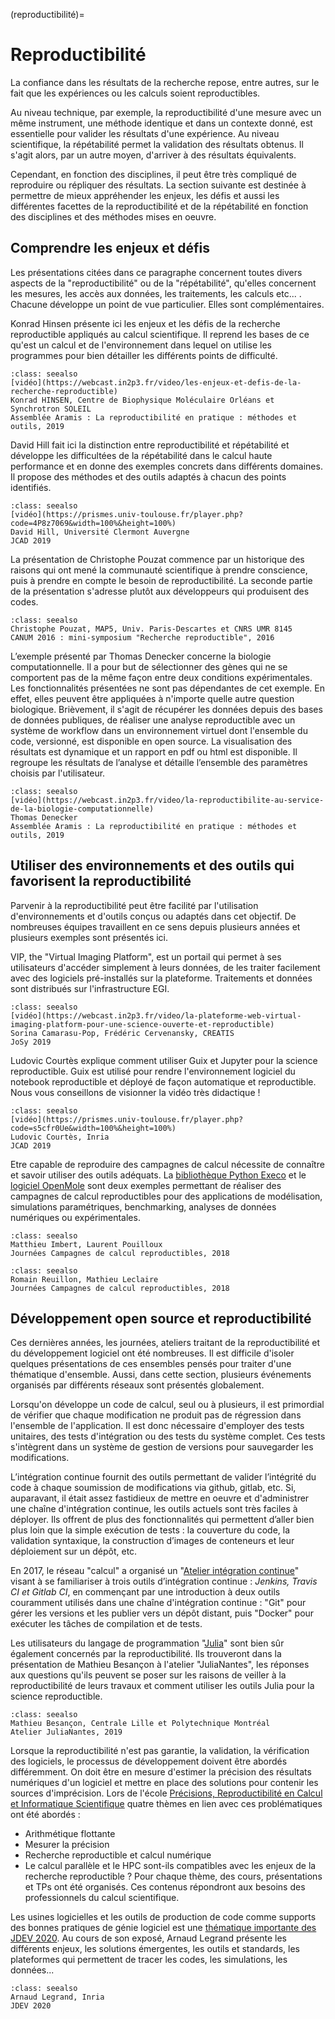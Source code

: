 (reproductibilité)=
# Reproductibilité

La confiance dans les résultats de la recherche repose, entre autres, sur le fait que les expériences ou les calculs soient reproductibles. 

Au niveau technique, par exemple, la reproductibilité d'une mesure avec un même instrument, une méthode identique et dans un contexte donné, est essentielle pour valider les résultats d'une expérience. Au niveau scientifique, la répétabilité permet la validation des résultats obtenus. Il s'agit alors, par un autre moyen, d'arriver à des résultats équivalents.

Cependant, en fonction des disciplines, il peut être très compliqué de reproduire ou répliquer des résultats. La section suivante est destinée à permettre de mieux appréhender les enjeux, les défis et aussi les différentes facettes de la reproductibilité et de la répétabilité en fonction des disciplines et des méthodes mises en oeuvre.

## Comprendre les enjeux et défis

Les présentations citées dans ce paragraphe concernent toutes divers aspects de la "reproductibilité" ou de la "répétabilité", qu'elles concernent les mesures, les accès aux données, les traitements, les calculs etc... . Chacune développe un point de vue particulier. Elles sont complémentaires.

Konrad Hinsen présente ici les enjeux et les défis de la recherche reproductible appliqués au calcul scientifique. Il reprend les bases de ce qu'est un calcul et de l'environnement dans lequel on utilise les programmes pour bien détailler les différents points de difficulté.

```{admonition} [Enjeux et défis de la recherche reproductible](https://indico.mathrice.fr/event/165/contribution/1/material/slides/0.pdf)  
:class: seealso
[vidéo](https://webcast.in2p3.fr/video/les-enjeux-et-defis-de-la-recherche-reproductible)  
Konrad HINSEN, Centre de Biophysique Moléculaire Orléans et Synchrotron SOLEIL  
Assemblée Aramis : La reproductibilité en pratique : méthodes et outils, 2019
```

David Hill fait ici la distinction entre reproductibilité et répétabilité et développe les difficultées de la répétabilité dans le calcul haute performance et en donne des exemples concrets dans différents domaines. Il propose des méthodes et des outils adaptés à chacun des points identifiés.

```{admonition} [Reproductibilité et répétabilité - peut-on les négliger en calcul à haute performance ?](https://jcad2019.sciencesconf.org/data/2019_JCAD_Repro_Hill_vf.pdf)    
:class: seealso
[vidéo](https://prismes.univ-toulouse.fr/player.php?code=4P8z7069&width=100%&height=100%)  
David Hill, Université Clermont Auvergne  
JCAD 2019
```

La présentation de Christophe Pouzat commence par un historique des raisons qui ont mené la communauté scientifique à prendre conscience, puis à prendre en compte le besoin de reproductibilité. La seconde partie de la présentation s'adresse plutôt aux développeurs qui produisent des codes.

```{admonition} [Une brève histoire de la recherche reproductible et de ses outils](https://calcul.math.cnrs.fr/attachments/spip/IMG/html/pouzat_20160513.html)  
:class: seealso
Christophe Pouzat, MAP5, Univ. Paris-Descartes et CNRS UMR 8145  
CANUM 2016 : mini-symposium "Recherche reproductible", 2016
```

L’exemple présenté par Thomas Denecker concerne la biologie computationnelle. Il a pour but de sélectionner des gènes qui ne se comportent pas de la même façon entre deux conditions expérimentales. Les fonctionnalités présentées ne sont pas dépendantes de cet exemple. En effet, elles peuvent être appliquées à n'importe quelle autre question biologique. Brièvement, il s'agit de récupérer les données depuis des bases de données publiques, de réaliser une analyse reproductible avec un système de workflow dans un environnement virtuel dont l'ensemble du code, versionné, est disponible en open source. La visualisation des résultats est dynamique et un rapport en pdf ou html est disponible. Il regroupe les résultats de l’analyse et détaille l’ensemble des paramètres choisis par l'utilisateur.

```{admonition} [La reproductibilité au service de la Biologie Computationnelle](https://aramis.resinfo.org/wiki/lib/exe/fetch.php?media=pleniaires:aramis2019_denecker.pdf)  
:class: seealso
[vidéo](https://webcast.in2p3.fr/video/la-reproductibilite-au-service-de-la-biologie-computationnelle)  
Thomas Denecker  
Assemblée Aramis : La reproductibilité en pratique : méthodes et outils, 2019
```

## Utiliser des environnements et des outils qui favorisent la reproductibilité

Parvenir à la reproductibilité peut être facilité par l'utilisation d'environnements et d'outils conçus ou adaptés dans cet objectif. De nombreuses équipes travaillent en ce sens depuis plusieurs années et plusieurs exemples sont présentés ici.

VIP, the "Virtual Imaging Platform", est un portail qui permet à ses utilisateurs d'accéder simplement à leurs données, de les traiter facilement avec des logiciels pré-installés sur la plateforme. Traitements et données sont distribués sur l'infrastructure EGI. 

```{admonition} [Virtual Imaging Platform : pour une science ouverte et reproductible](https://indico.mathrice.fr/event/165/contribution/8/material/slides/0.pdf)  
:class: seealso
[vidéo](https://webcast.in2p3.fr/video/la-plateforme-web-virtual-imaging-platform-pour-une-science-ouverte-et-reproductible)  
Sorina Camarasu-Pop, Frédéric Cervenansky, CREATIS  
JoSy 2019
```
     
Ludovic Courtès explique comment utiliser Guix et Jupyter pour la science reproductible.  Guix est utilisé pour rendre l'environnement logiciel du notebook reproductible et déployé de façon automatique et reproductible. Nous vous conseillons de visionner la vidéo très didactique !

```{admonition} [Vers un environnement reproductible pour les blocs-notes Jupyter](https://jcad2019.sciencesconf.org/data/talkLCourtes.pdf)  
:class: seealso
[vidéo](https://prismes.univ-toulouse.fr/player.php?code=s5cfr0Ue&width=100%&height=100%)  
Ludovic Courtès, Inria  
JCAD 2019
```

Etre capable de reproduire des campagnes de calcul nécessite de connaître et savoir utiliser des outils adéquats. La [bibliothèque Python Execo](http://execo.gforge.inria.fr/doc/latest-stable/) et le [logiciel OpenMole](https://openmole.org/) sont deux exemples permettant de réaliser des campagnes de calcul reproductibles pour des applications de modélisation, simulations paramétriques, benchmarking, analyses de données numériques ou expérimentales.

```{admonition} [Execo](https://calcul.math.cnrs.fr/attachments/spip/IMG/pdf/2018-ExecoExpeNum.pdf)  
:class: seealso
Matthieu Imbert, Laurent Pouilloux  
Journées Campagnes de calcul reproductibles, 2018
```

```{admonition} [Openmole](https://calcul.math.cnrs.fr/attachments/spip/IMG/tar/openmole.tar) (format tar)  
:class: seealso
Romain Reuillon, Mathieu Leclaire  
Journées Campagnes de calcul reproductibles, 2018
```

## Développement open source et reproductibilité

Ces dernières années, les journées, ateliers traitant de la reproductibilité et du développement logiciel ont été nombreuses. Il est difficile d'isoler quelques présentations de ces ensembles pensés pour traiter d'une thématique d'ensemble. Aussi, dans cette section, plusieurs événements organisés par différents réseaux sont présentés globalement.

Lorsqu'on développe un code de calcul, seul ou à plusieurs, il est primordial de vérifier que chaque modification ne produit pas de régression dans l'ensemble de l'application. Il est donc nécessaire d'employer des tests unitaires, des tests d'intégration ou des tests du système complet. Ces tests s'intègrent dans un système de gestion de versions pour sauvegarder les modifications.

L’intégration continue fournit des outils permettant de valider l’intégrité du code à chaque soumission de modifications via github, gitlab, etc. Si, auparavant, il était assez fastidieux de mettre en oeuvre et d'administrer une chaîne d'intégration continue, les outils actuels sont très faciles à déployer. Ils offrent de plus des fonctionnalités qui permettent d’aller bien plus loin que la simple exécution de tests : la couverture du code, la validation syntaxique, la construction d’images de conteneurs et leur déploiement sur un dépôt, etc.

En 2017, le réseau "calcul" a organisé un "[Atelier intégration continue](https://calcul.math.cnrs.fr/2017-05-atelier-integration-continue.html)" visant à se familiariser à trois outils d’intégration continue : _Jenkins, Travis CI et Gitlab CI_, en commençant par une introduction à deux outils couramment utilisés dans une chaîne d'intégration continue : "Git" pour gérer les versions et les publier vers un dépôt distant, puis "Docker" pour exécuter les tâches de compilation et de tests.

Les utilisateurs du langage de programmation "[Julia](https://julialang.org/)" sont bien sûr également concernés par la reproductibilité. Ils trouveront dans la présentation de Mathieu Besançon à l'atelier "JuliaNantes", les réponses aux questions qu'ils peuvent se poser sur les raisons de veiller à la reproductibilité de leurs travaux et comment utiliser les outils Julia pour la science reproductible.

```{admonition} [Getting started with Julia tools for reproducible science](http://matbesancon.github.io/slides/JuliaNantes/JuliaTools#/10)    
:class: seealso
Mathieu Besançon, Centrale Lille et Polytechnique Montréal  
Atelier JuliaNantes, 2019
```

Lorsque la reproductibilité n'est pas garantie, la validation, la vérification des logiciels, le processus de développement doivent être abordés différemment. On doit être en mesure d'estimer la précision des résultats numériques d'un logiciel et mettre en place des solutions pour contenir les sources d'imprécision. Lors de l'école [Précisions, Reproductibilité en Calcul et Informatique Scientifique](https://precis.sciencesconf.org/) quatre thèmes en lien avec ces problématiques ont été abordés :
- Arithmétique flottante
- Mesurer la précision
- Recherche reproductible et calcul numérique
- Le calcul parallèle et le HPC sont-ils compatibles avec les enjeux de la recherche reproductible ?
Pour chaque thème, des cours, présentations et TPs ont été organisés. Ces contenus répondront aux besoins des professionnels du calcul scientifique. 

Les usines logicielles et les outils de production de code comme supports des bonnes pratiques de génie logiciel est une [thématique importante des JDEV 2020](http://devlog.cnrs.fr/jdev2020/t4). 
Au cours de son exposé,  Arnaud Legrand présente les différents enjeux, les solutions émergentes, les outils et standards, les plateformes qui permettent de tracer les codes, les simulations, les données...

```{admonition} [Software Factories for Reproductible Big Data/AI/…](http://devlog.cnrs.fr/_media/jdev2020/t4_pleniere_arnaud_legrand_20_07_10_jdev.pdf?id=jdev2020%3At4&cache=cache)  
:class: seealso
Arnaud Legrand, Inria  
JDEV 2020
```


